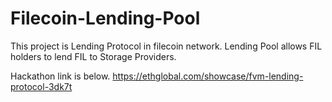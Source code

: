 # Filecoin-Lending-Pool
This project is Lending Protocol in filecoin network.
Lending Pool allows FIL holders to lend FIL to Storage Providers.

Hackathon link is below.
https://ethglobal.com/showcase/fvm-lending-protocol-3dk7t
